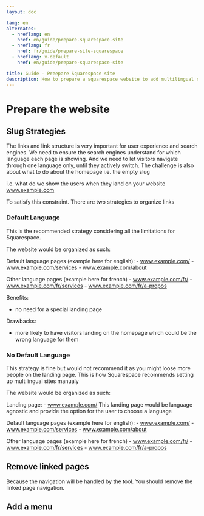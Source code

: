 ```yaml
---
layout: doc

lang: en
alternates:
  - hreflang: en
    href: en/guide/prepare-squarespace-site
  - hreflang: fr
    href: fr/guide/prepare-site-squarespace
  - hreflang: x-default
    href: en/guide/prepare-squarespace-site

title: Guide - Preepare Squarespace site
description: How to prepare a squarespace website to add multilingual navigation
---
```


# Prepare the website

## Slug Strategies

The links and link structure is very important for user experience and search engines.
We need to ensure the search engines understand for which language each page is showing.
And we need to let visitors navigate through one language only, until they actively switch.
The challenge is also about what to do about the homepage i.e. the empty slug

 i.e. what do we show the users when they land on your website www.example.com

To satisfy this constraint. There are two strategies to organize links

### Default Language

This is the recommended strategy considering all the limitations for Squarespace.

The website would be organized as such:

Default language pages (example here for english):
    - www.example.com/
    - www.example.com/services
    - www.example.com/about

Other language pages (example here for french)
    - www.example.com/fr/
    - www.example.com/fr/services
    - www.example.com/fr/a-propos


Benefits:
- no need for a special landing page


Drawbacks:
- more likely to have visitors landing on the homepage which could be the wrong language for them




### No Default Language


This strategy is fine but would not recommend it as you might loose more people on the landing page.
This is how Squarespace recommends setting up multilingual sites manualy

The website would be organized as such:

Landing page:
    - www.example.com/
This landing page would be language agnostic and provide the option for the user to choose a language

Default language pages (example here for english):
    - www.example.com/
    - www.example.com/services
    - www.example.com/about

Other language pages (example here for french)
    - www.example.com/fr/
    - www.example.com/fr/services
    - www.example.com/fr/a-propos






## Remove linked pages

Because the navigation will be handled by the tool. You should remove the linked page navigation.


## Add a menu



